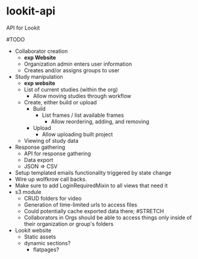 # lookit-api
API for Lookit


#TODO
- Collaborator creation
  - **exp Website**
  - Organization admin enters user information
  - Creates and/or assigns groups to user
- Study manipulation
  - **exp website**
  - List of current studies (within the org)
    - Allow moving studies through workflow
  - Create, either build or upload
    - Build
      - List frames / list available frames
        - Allow reordering, adding, and removing
    - Upload
      - Allow uploading built project
  - Viewing of study data
- Response gathering
  - API for response gathering
  - Data export
  - JSON => CSV
- Setup templated emails functionality triggered by state change
- Wire up wolfkrow call backs.
- Make sure to add LoginRequiredMixin to all views that need it
- s3 module
  - CRUD folders for video
  - Generation of time-limited urls to access files
  - Could potentially cache exported data there; #STRETCH
  - Collaborators in Orgs should be able to access things only inside of their organization or group's folders
- Lookit website
  - Static assets
  - dynamic sections?
    - flatpages?
